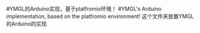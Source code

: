 #YMGL的Arduino实现，基于platfromio环境！
#YMGL's Arduino implementation, based on the platfromio environment!
这个文件夹放置YMGL的Arduino的实现

